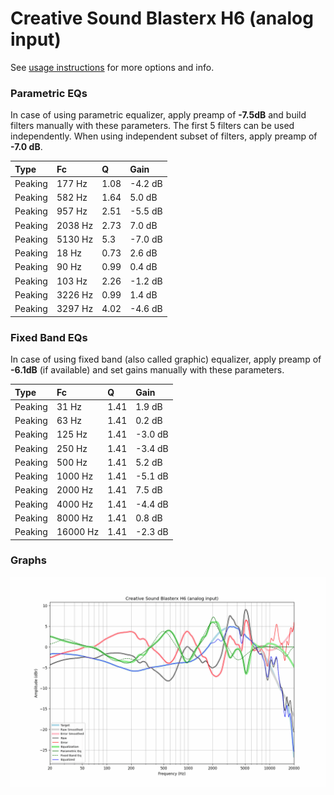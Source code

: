 # Creative Sound Blasterx H6 (analog input)
See [usage instructions](https://github.com/jaakkopasanen/AutoEq#usage) for more options and info.

### Parametric EQs
In case of using parametric equalizer, apply preamp of **-7.5dB** and build filters manually
with these parameters. The first 5 filters can be used independently.
When using independent subset of filters, apply preamp of **-7.0 dB**.

| Type    | Fc      |    Q | Gain    |
|:--------|:--------|:-----|:--------|
| Peaking | 177 Hz  | 1.08 | -4.2 dB |
| Peaking | 582 Hz  | 1.64 | 5.0 dB  |
| Peaking | 957 Hz  | 2.51 | -5.5 dB |
| Peaking | 2038 Hz | 2.73 | 7.0 dB  |
| Peaking | 5130 Hz | 5.3  | -7.0 dB |
| Peaking | 18 Hz   | 0.73 | 2.6 dB  |
| Peaking | 90 Hz   | 0.99 | 0.4 dB  |
| Peaking | 103 Hz  | 2.26 | -1.2 dB |
| Peaking | 3226 Hz | 0.99 | 1.4 dB  |
| Peaking | 3297 Hz | 4.02 | -4.6 dB |

### Fixed Band EQs
In case of using fixed band (also called graphic) equalizer, apply preamp of **-6.1dB**
(if available) and set gains manually with these parameters.

| Type    | Fc       |    Q | Gain    |
|:--------|:---------|:-----|:--------|
| Peaking | 31 Hz    | 1.41 | 1.9 dB  |
| Peaking | 63 Hz    | 1.41 | 0.2 dB  |
| Peaking | 125 Hz   | 1.41 | -3.0 dB |
| Peaking | 250 Hz   | 1.41 | -3.4 dB |
| Peaking | 500 Hz   | 1.41 | 5.2 dB  |
| Peaking | 1000 Hz  | 1.41 | -5.1 dB |
| Peaking | 2000 Hz  | 1.41 | 7.5 dB  |
| Peaking | 4000 Hz  | 1.41 | -4.4 dB |
| Peaking | 8000 Hz  | 1.41 | 0.8 dB  |
| Peaking | 16000 Hz | 1.41 | -2.3 dB |

### Graphs
![](./Creative%20Sound%20Blasterx%20H6%20(analog%20input).png)